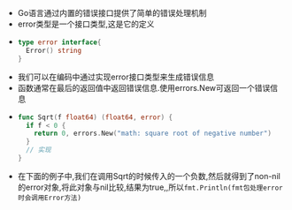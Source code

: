 - Go语言通过内置的错误接口提供了简单的错误处理机制
- error类型是一个接口类型,这是它的定义
- ```go
  type error interface{
    Error() string
  }
  ```
- 我们可以在编码中通过实现error接口类型来生成错误信息
- 函数通常在最后的返回值中返回错误信息.使用errors.New可返回一个错误信息
- ```go
  func Sqrt(f float64) (float64, error) {
    if f < 0 {
      return 0, errors.New("math: square root of negative number")
    }
    // 实现
  }
  ```
- 在下面的例子中,我们在调用Sqrt的时候传入的一个负数,然后就得到了non-nil的error对象,将此对象与nil比较,结果为true,,所以`fmt.Println(fmt包处理error时会调用Error方法)`